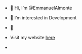 - 👋 Hi, I’m @EmmanuelAlmonte
- 👀 I’m interested in Development
- 🌱 
- Visit my website [here](http://.com/)


- 

<!---
EmmanuelAlm/EmmanuelAlm is a ✨ special ✨ repository because its `README.md` (this file) appears on your GitHub profile.
You can click the Preview link to take a look at your changes.
- Connect with me on [LinkedIn](https://www.linkedin.com/in/emmanuel-almonte-6b066b189/)
- 📫 How to reach me: 
--->
